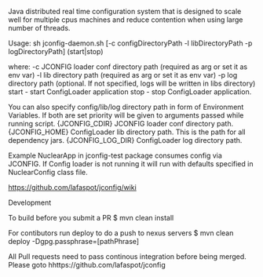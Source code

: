 Java distributed real time configuration system that is designed to scale well for multiple cpus machines and reduce contention when using large number of threads.

Usage: sh jconfig-daemon.sh [-c configDirectoryPath -l libDirectoryPath -p logDirectoryPath] 
(start|stop) 

where: 
    -c  JCONFIG loader conf directory path (required as arg or set it as env var)
    -l  lib directory path  (required as arg or set it as env var)
    -p  log directory path (optional. If not specified, logs will be written in libs directory)
    start - start ConfigLoader application 
    stop - stop ConfigLoader application. 
 
You can also specify config/lib/log directory path in form of Environment Variables. 
If both are set priority will be given to arguments passed while running script. 
   {JCONFIG_CDIR}  JCONFIG loader conf directory path. 
   {JCONFIG_HOME}  ConfigLoader lib directory path. This is the path for all dependency jars. 
   {JCONFIG_LOG_DIR} ConfigLoader log directory path.     

Example
NuclearApp in jconfig-test package consumes config via JCONFIG. If Config loader is not running it will run with defaults specified
in NuclearConfig class file. 

https://github.com/lafaspot/jconfig/wiki

Development 

To build before you submit a PR
$ mvn clean install

For contibutors run deploy to do a push to nexus servers
$ mvn clean deploy -Dgpg.passphrase=[pathPhrase]

All Pull requests need to pass continous integration before being merged.
Please goto hhttps://github.com/lafaspot/jconfig
  